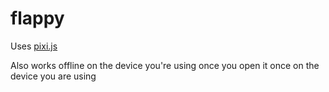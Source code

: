 # flappy

Uses [pixi.js](https://npmjs.com/package/pixi.js)

Also works offline on the device you're using once you open it once on the device you are using